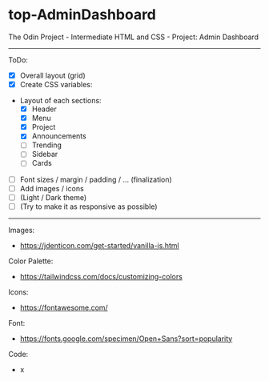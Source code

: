 # top-AdminDashboard
The Odin Project - Intermediate HTML and CSS - Project: Admin Dashboard
___
ToDo:
- [x] Overall layout (grid)
- [x] Create CSS variables:
- Layout of each sections:
     - [x] Header
     - [x] Menu
     - [x] Project
     - [x] Announcements
     - [ ] Trending
     - [ ] Sidebar
     - [ ] Cards
- [ ] Font sizes / margin / padding / ... (finalization)
- [ ] Add images / icons
- [ ] (Light / Dark theme)
- [ ] (Try to make it as responsive as possible)

___
Images:
- https://jdenticon.com/get-started/vanilla-js.html

Color Palette:
- https://tailwindcss.com/docs/customizing-colors

Icons:
- https://fontawesome.com/

Font:
- https://fonts.google.com/specimen/Open+Sans?sort=popularity

Code:
- x